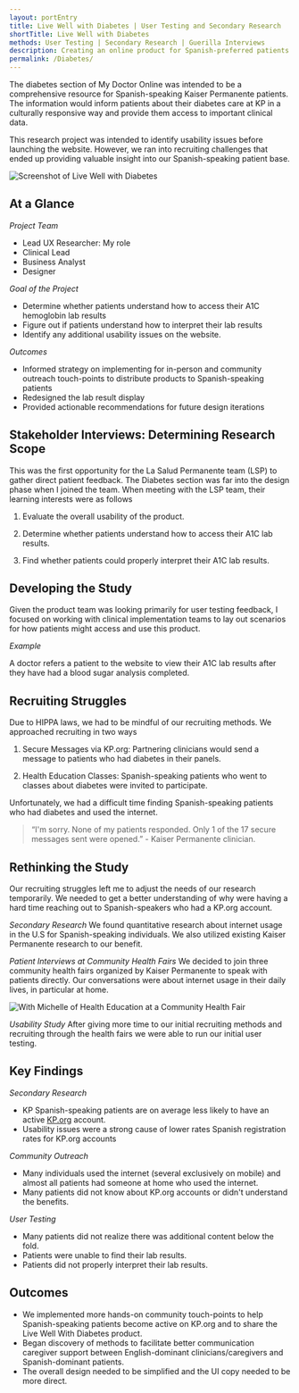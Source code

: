 ```yaml
---
layout: portEntry
title: Live Well with Diabetes | User Testing and Secondary Research
shortTitle: Live Well with Diabetes
methods: User Testing | Secondary Research | Guerilla Interviews
description: Creating an online product for Spanish-preferred patients comes with its own sets of needs and challenges that often are unpredictable. What initially started as a user testing project led to deep dive of literature and data analysis. This gave us a better understanding of the challenges we would face prior to the "Live well with Diabetes" product launch.
permalink: /Diabetes/
---
```

The diabetes section of My Doctor Online was intended to be a comprehensive resource for Spanish-speaking Kaiser Permanente patients. The information would inform patients about their diabetes care at KP in a culturally responsive way and provide them access to important clinical data.

This research project was intended to identify usability issues before launching the website. However, we ran into recruiting challenges that ended up providing valuable insight into our Spanish-speaking patient base.

![Screenshot of Live Well with Diabetes]({{site.url}}/images/projects/Diabetes/DiabetesScreen.png)


## At a Glance

*Project Team*
- Lead UX Researcher: My role
- Clinical Lead
- Business Analyst
- Designer

*Goal of the Project*

- Determine whether patients understand how to access their A1C hemoglobin lab results
- Figure out if patients understand how to interpret their lab results
- Identify any additional usability issues on the website.

*Outcomes*

- Informed strategy on implementing for in-person and community outreach touch-points to distribute products to Spanish-speaking patients
- Redesigned the lab result display
- Provided actionable recommendations for future design iterations

## Stakeholder Interviews: Determining Research Scope

This was the first opportunity for the La Salud Permanente team (LSP) to gather direct patient feedback. The Diabetes section was far into the design phase when I joined the team. When meeting with the LSP team, their learning interests were as follows

1. Evaluate the overall usability of the product.

2. Determine whether patients understand how to access their A1C lab results.

3. Find whether patients could properly interpret their A1C lab results.

## Developing the Study

Given the product team was looking primarily for user testing feedback, I focused on working with clinical implementation teams to lay out scenarios for how patients might access and use this product.

*Example*

A doctor refers a patient to the website to view their A1C lab results after they have had a blood sugar analysis completed.

## Recruiting Struggles

Due to HIPPA laws, we had to be mindful of our recruiting methods. We approached recruiting in two ways

1. Secure Messages via KP.org: Partnering clinicians would send a message to patients who had diabetes in their panels.

2. Health Education Classes: Spanish-speaking patients who went to classes about diabetes were invited to participate.

Unfortunately, we had a difficult time finding Spanish-speaking patients who had diabetes and used the internet.

> &ldquo;I'm sorry. None of my patients responded. Only 1 of the 17 secure messages sent were opened.&rdquo; - Kaiser
> Permanente clinician.

## Rethinking the Study
Our recruiting struggles left me to adjust the needs of our research temporarily. We needed to get a better understanding of why were having a hard time reaching out to Spanish-speakers who had a KP.org account.

*Secondary Research* We found quantitative research about internet usage in the U.S for Spanish-speaking individuals.
We also utilized existing Kaiser Permanente research to our benefit.

*Patient Interviews at Community Health Fairs* We decided to join three community health fairs organized by Kaiser Permanente to speak with patients directly. Our conversations were about internet usage in their daily lives, in particular at home.

![With Michelle of Health Education at a Community Health Fair]({{site.url}}/images/projects/Diabetes/fieldwork.jpg)

*Usability Study* After giving more time to our initial recruiting methods and recruiting through the health fairs we were able to run our initial user testing.

## Key Findings

*Secondary Research*
- KP Spanish-speaking patients are on average less likely to have an active [KP.org](http://kp.org) account.
- Usability issues were a strong cause of lower rates Spanish registration rates for KP.org accounts

*Community Outreach*
- Many individuals used the internet (several exclusively on mobile) and almost all patients had someone at home who used the internet.
- Many patients did not know about KP.org accounts or didn't understand the benefits.

*User Testing*
- Many patients did not realize there was additional content below the fold.
- Patients were unable to find their lab results.
- Patients did not properly interpret their lab results.

## Outcomes
- We implemented more hands-on community touch-points to help Spanish-speaking patients become active on KP.org and to share the Live Well With Diabetes product.
- Began discovery of methods to facilitate better communication caregiver support between English-dominant clinicians/caregivers and Spanish-dominant patients.
- The overall design needed to be simplified and the UI copy needed to be more direct.
